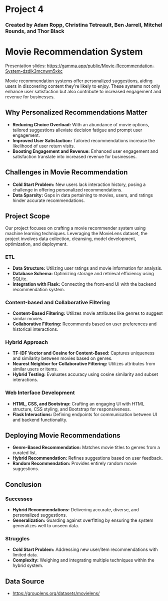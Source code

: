 # Project 4
### Created by Adam Ropp, Christina Tetreault, Ben Jarrell, Mitchel Rounds, and Thor Black
# Movie Recommendation System

Presentation slides: https://gamma.app/public/Movie-Recommendation-System-dzdlk3mcnwm5xkc

Movie recommendation systems offer personalized suggestions, aiding users in discovering content they're likely to enjoy. These systems not only enhance user satisfaction but also contribute to increased engagement and revenue for businesses.

## Why Personalized Recommendations Matter

- **Reducing Choice Overload:** With an abundance of movie options, tailored suggestions alleviate decision fatigue and prompt user engagement.
- **Improved User Satisfaction:** Tailored recommendations increase the likelihood of user return visits.
- **Boosting Engagement and Revenue:** Enhanced user engagement and satisfaction translate into increased revenue for businesses.

## Challenges in Movie Recommendation

- **Cold Start Problem:** New users lack interaction history, posing a challenge in offering personalized recommendations.
- **Data Sparsity:** Gaps in data pertaining to movies, users, and ratings hinder accurate recommendations.

## Project Scope

Our project focuses on crafting a movie recommender system using machine learning techniques. Leveraging the MovieLens dataset, the project involves data collection, cleansing, model development, optimization, and deployment.

### ETL

- **Data Structure:** Utilizing user ratings and movie information for analysis.
- **Database Schema:** Optimizing storage and retrieval efficiency using SQLite.
- **Integration with Flask:** Connecting the front-end UI with the backend recommendation system.

### Content-based and Collaborative Filtering

- **Content-Based Filtering:** Utilizes movie attributes like genres to suggest similar movies.
- **Collaborative Filtering:** Recommends based on user preferences and historical interactions.

### Hybrid Approach

- **TF-IDF Vector and Cosine for Content-Based:** Captures uniqueness and similarity between movies based on genres.
- **Nearest Neighbor for Collaborative Filtering:** Utilizes attributes from similar users or items.
- **Hybrid Testing:** Evaluates accuracy using cosine similarity and subset interactions.

### Web Interface Development

- **HTML, CSS, and Bootstrap:** Crafting an engaging UI with HTML structure, CSS styling, and Bootstrap for responsiveness.
- **Flask Interactions:** Defining endpoints for communication between UI and backend functionality.

## Deploying Movie Recommendations

- **Genre-Based Recommendation:** Matches movie titles to genres from a curated list.
- **Hybrid Recommendation:** Refines suggestions based on user feedback.
- **Random Recommendation:** Provides entirely random movie suggestions.

## Conclusion

### Successes

- **Hybrid Recommendations:** Delivering accurate, diverse, and personalized suggestions.
- **Generalization:** Guarding against overfitting by ensuring the system generalizes well to unseen data.

### Struggles

- **Cold Start Problem:** Addressing new user/item recommendations with limited data.
- **Complexity:** Weighing and integrating multiple techniques within the hybrid system.

## Data Source
* https://grouplens.org/datasets/movielens/